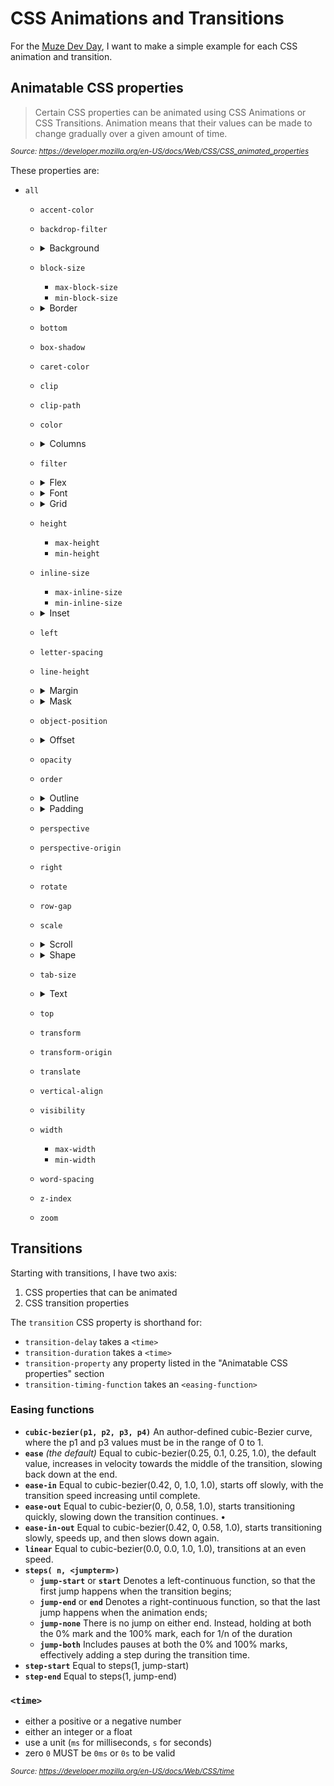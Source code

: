# CSS Animations and Transitions

For the [Muze Dev Day][1], I want to make a simple example for each CSS animation and transition.

## Animatable CSS properties

> Certain CSS properties can be animated using CSS Animations or CSS Transitions. Animation means that their values can be made to change gradually over a given amount of time.

_<sup>
Source: https://developer.mozilla.org/en-US/docs/Web/CSS/CSS_animated_properties
</sup>_

These properties are:

- `all`
    - `accent-color`
    - `backdrop-filter`
    - <details><summary>Background</summary>

        - `background`
        - `background-color`
        - `background-position`
        - `background-size`
      </details>
    - `block-size`
        - `max-block-size`
        - `min-block-size`
    - <details><summary>Border</summary>

        - `border`
        - `border-block-end`
        - `border-block-end-color`
        - `border-block-end-width`
        - `border-block-start`
        - `border-block-start-color`
        - `border-block-start-width`
        - `border-bottom`
        - `border-bottom-color`
        - `border-bottom-left-radius`
        - `border-bottom-right-radius`
        - `border-bottom-width`
        - `border-color`
        - `border-end-end-radius`
        - `border-end-start-radius`
        - `border-image-outset`
        - `border-image-slice`
        - `border-image-width`
        - `border-inline-end`
        - `border-inline-end-color`
        - `border-inline-end-width`
        - `border-inline-start`
        - `border-inline-start-color`
        - `border-inline-start-width`
        - `border-left`
        - `border-left-color`
        - `border-left-width`
        - `border-radius`
        - `border-right`
        - `border-right-color`
        - `border-right-width`
        - `border-start-end-radius`
        - `border-start-start-radius`
        - `border-top`
        - `border-top-color`
        - `border-top-left-radius`
        - `border-top-right-radius`
        - `border-top-width`
        - `border-width`
      </details>
    - `bottom`
    - `box-shadow`
    - `caret-color`
    - `clip`
    - `clip-path`
    - `color`
    - <details><summary>Columns</summary>

        - `column-count`
        - `column-gap`
        - `column-rule`
        - `column-rule-color`
        - `column-rule-width`
        - `column-width`
        - `columns`
      </details>
    - `filter`
    - <details><summary>Flex</summary>

        - `flex`
        - `flex-basis`
        - `flex-grow`
        - `flex-shrink`
      </details>
    - <details><summary>Font</summary>

        - `font`
        - `font-size`
        - `font-size-adjust`
        - `font-stretch`
        - `font-variation-settings`
        - `font-weight`
      </details>
    - <details><summary>Grid</summary>

        - `gap`
        - `grid-column-gap`
        - `grid-gap`
        - `grid-row-gap`
        - `grid-template-columns`
        - `grid-template-rows`
      </details>
    - `height`
        - `max-height`
        - `min-height`
    - `inline-size`
        - `max-inline-size`
        - `min-inline-size`
    - <details><summary>Inset</summary>

        - `inset`
        - `inset-block`
        - `inset-block-end`
        - `inset-block-start`
        - `inset-inline`
        - `inset-inline-end`
        - `inset-inline-start`
      </details>
    - `left`
    - `letter-spacing`
    - `line-height`
    - <details><summary>Margin</summary>

        - `margin`
        - `margin-block-end`
        - `margin-block-start`
        - `margin-bottom`
        - `margin-inline-end`
        - `margin-inline-start`
        - `margin-left`
        - `margin-right`
        - `margin-top`
      </details>
    - <details><summary>Mask</summary>

        - `mask`
        - `mask-border`
        - `mask-position`
        - `mask-size`
      </details>
    - `object-position`
    - <details><summary>Offset</summary>

        - `offset`
        - `offset-anchor`
        - `offset-distance`
        - `offset-path`
        - `offset-position`
        - `offset-rotate`
      </details>
    - `opacity`
    - `order`
    - <details><summary>Outline</summary>

        - `outline`
        - `outline-color`
        - `outline-offset`
        - `outline-width`
      </details>
    - <details><summary>Padding</summary>

        - `padding`
        - `padding-block-end`
        - `padding-block-start`
        - `padding-bottom`
        - `padding-inline-end`
        - `padding-inline-start`
        - `padding-left`
        - `padding-right`
        - `padding-top`
      </details>
    - `perspective`
    - `perspective-origin`
    - `right`
    - `rotate`
    - `row-gap`
    - `scale`
    - <details><summary>Scroll</summary>

        - `scroll-margin`
        - `scroll-margin-block`
        - `scroll-margin-block-end`
        - `scroll-margin-block-start`
        - `scroll-margin-bottom`
        - `scroll-margin-inline`
        - `scroll-margin-inline-end`
        - `scroll-margin-inline-start`
        - `scroll-margin-left`
        - `scroll-margin-right`
        - `scroll-margin-top`
        - `scroll-padding`
        - `scroll-padding-block`
        - `scroll-padding-block-end`
        - `scroll-padding-block-start`
        - `scroll-padding-bottom`
        - `scroll-padding-inline`
        - `scroll-padding-inline-end`
        - `scroll-padding-inline-start`
        - `scroll-padding-left`
        - `scroll-padding-right`
        - `scroll-padding-top`
        - `scroll-snap-coordinate`
        - `scroll-snap-destination`
        - `scrollbar-color`
      </details>
    - <details><summary>Shape</summary>

        - `shape-image-threshold`
        - `shape-margin`
        - `shape-outside`
      </details>
    - `tab-size`
    - <details><summary>Text</summary>

        - `text-decoration`
        - `text-decoration-color`
        - `text-decoration-thickness`
        - `text-emphasis`
        - `text-emphasis-color`
        - `text-indent`
        - `text-shadow`
        - `text-underline-offset`
      </details>
    - `top`
    - `transform`
    - `transform-origin`
    - `translate`
    - `vertical-align`
    - `visibility`
    - `width`
        - `max-width`
        - `min-width`
    - `word-spacing`
    - `z-index`
    - `zoom`

## Transitions

Starting with transitions, I have two axis:

1. CSS properties that can be animated
2. CSS transition properties

The `transition` CSS property is shorthand for:

- `transition-delay` takes a `<time>`
- `transition-duration` takes a `<time>`
- `transition-property` any property listed in the "Animatable CSS properties"
  section
- `transition-timing-function` takes an `<easing-function>`

### Easing functions

- **`cubic-bezier(p1, p2, p3, p4)`**
  An author-defined cubic-Bezier curve, where the p1 and p3 values must be in
  the range of 0 to 1.
- **`ease`** _(the default)_
  Equal to cubic-bezier(0.25, 0.1, 0.25, 1.0), the default value, increases in
  velocity towards the middle of the transition, slowing back down at the end.
- **`ease-in`**
  Equal to cubic-bezier(0.42, 0, 1.0, 1.0), starts off slowly, with the
  transition speed increasing until complete.
- **`ease-out`**
  Equal to cubic-bezier(0, 0, 0.58, 1.0), starts transitioning quickly, slowing
  down the transition continues. •
- **`ease-in-out`**
  Equal to cubic-bezier(0.42, 0, 0.58, 1.0), starts transitioning slowly, speeds
  up, and then slows down again.
- **`linear`**
  Equal to cubic-bezier(0.0, 0.0, 1.0, 1.0), transitions at an even speed.
- **`steps( n, <jumpterm>)`**
    - **`jump-start`** or **`start`**
      Denotes a left-continuous function, so that the first jump happens when
      the transition begins;
    - **`jump-end`** or **`end`**
      Denotes a right-continuous function, so that the last jump happens when
      the animation ends;
    - **`jump-none`**
      There is no jump on either end. Instead, holding at both the 0% mark and
      the 100% mark, each for 1/n of the duration
    - **`jump-both`**
      Includes pauses at both the 0% and 100% marks, effectively adding a step
      during the transition time.
- **`step-start`**
  Equal to steps(1, jump-start)
- **`step-end`**
  Equal to steps(1, jump-end)

### `<time>`

- either a positive or a negative number
- either an integer or a float
- use a unit (`ms` for milliseconds, `s` for seconds)
- zero `0` MUST be `0ms` or `0s` to be valid

_<sup>
Source: https://developer.mozilla.org/en-US/docs/Web/CSS/time
</sup>_

[1]: https://muze-nl.github.io/dev-day/
